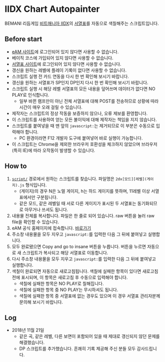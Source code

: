 # IIDX Chart Autopainter
BEMANI 리듬게임 [비트매니아 IIDX](https://p.eagate.573.jp/game/2dx/26/)의 [서열표](http://iidx.insane.pe.kr/)를 자동으로 색칠해주는 스크립트입니다.

## Before start
- [eAM 사이트](https://p.eagate.573.jp/)에 로그인되어 있지 않다면 사용할 수 없습니다.
- 베이직 코스에 가입되어 있지 않다면 사용할 수 없습니다.
- [서열표 사이트](http://iidx.insane.pe.kr)에 로그인되어 있지 않다면 사용할 수 없습니다.
- 갱신을 원하는 레벨에 플레이 기록이 없다면 사용할 수 없습니다.
- 스크립트 실행 전 카드 연동을 다시 한 번 확인해 보시기 바랍니다.
- 갱신을 원하는 서열표가 SP인지 DP인지 다시 한 번 확인해 보시기 바랍니다.
- 스크립트 실행 시 해당 레벨 서열표의 모든 내용을 덮어쓰며 데이터가 없다면 NO PLAY로 인식합니다.
    - 일부 바뀐 램프만이 아닌 전체 서열표에 대해 POST를 전송하므로 상황에 따라 시간이 매우 오래 걸릴 수 있습니다.
- 제작자는 스크립트의 정상 작동을 보증하지 않으나, 오류 제보를 환영합니다.
- 이 스크립트를 사용하여 얻는 모든 불이익에 대해 제작자는 책임을 지지 않습니다.
- 스크립트를 붙여넣을 때 맨 앞의 ```javascript:```는 제거되므로 이 부분은 수동으로 입력해야 합니다.
    - PC 환경이라면 F12 개발자 도구에 붙여넣어 바로 실행이 가능합니다.
- 이 스크립트는 Chrome을 제외한 브라우저 호환성을 체크하지 않았으며 브라우저(특히 IE)에 따라 오작동이 발생할 수 있습니다.

 
## How to
1. [```script/```](/script) 경로에서 원하는 스크립트를 찾습니다. 파일명은 ```2dx[모드][레벨](게이지).js``` 형식입니다.
    - (게이지)의 경우 N은 노멀 게이지, h는 하드 게이지를 뜻하며, 11레벨 이상 서열표에서만 구분됩니다.
    - 같은 모드, 같은 레벨일 때 서로 다른 게이지가 표시된 두 서열표는 동기화되므로 아무거나 쓰셔도 됩니다.
1. 내용물 전체를 복사합니다. 파일은 한 줄로 되어 있습니다. raw 버튼을 눌러 raw file을 확인할 수 있습니다.
1. eAM 공식 홈페이지에 접속합니다. [바로가기](https://p.eagate.573.jp)
1. 주소창 내용물을 모두 지우고 ```javascript:```를 입력한 다음 그 뒤에 붙여넣고 실행합니다.
1. 모두 완료됐으면 Copy and go to insane 버튼을 누릅니다. 버튼을 누르면 자동으로 새 스크립트가 복사되고 해당 서열표로 이동합니다.
1. 다시 주소창 내용물을 모두 지우고 ```javascript:```를 입력한 다음 그 뒤에 붙여넣고 실행합니다.
1. 색칠이 완료되면 자동으로 새로고침됩니다. 색칠에 실패한 항목이 있다면 새로고침 전에 표시되며, 이 항목은 새로고침 후 수동으로 입력해야 합니다.
    - 색칠에 실패한 항목은 NO PLAY로 칠해집니다.
    - 색칠에 실패한 항목 중 NO PLAY는 무시하셔도 됩니다.
    - 색칠에 실패한 항목 중 서열표에 없는 경우도 있으며 이 경우 서열표 관리자분께 문의해 보시기 바랍니다.

## Log
- 2018년 11월 21일
    - 같은 곡, 같은 레벨, 다른 보면이 포함되어 있을 때 제대로 갱신되지 않던 문제를 해결했습니다.
    - DP 스크립트를 추가했습니다. 흔쾌히 기록 제공해 주신 분들 모두 감사드립니다.
